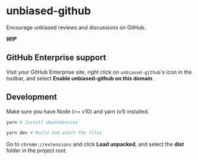# unbiased-github

Encourage unbiased reviews and discussions on GitHub.

**_WIP_**

## GitHub Enterprise support

Visit your GitHub Enterprise site, right click on `unbiased-github`'s icon in the toolbar, and select **Enable unbiased-github on this domain**.

## Development

Make sure you have Node (>= v10) and yarn (v1) installed.

```bash
yarn # Install dependencies

yarn dev # Build and watch the files
```

Go to `chrome://extensions` and click **Load unpacked**, and select the **dist** folder in the project root.
